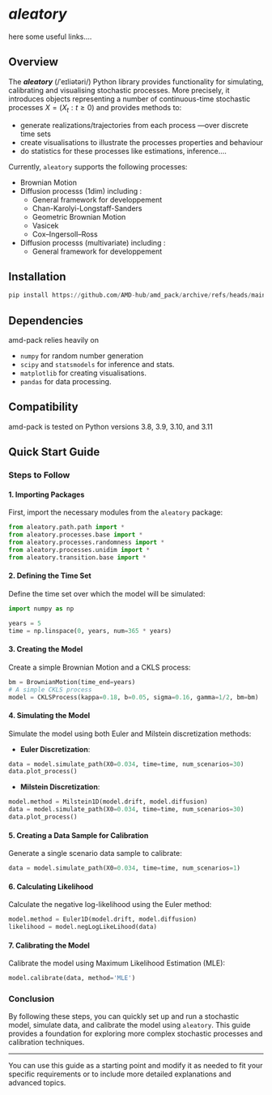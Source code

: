 # *aleatory*

here some useful links.... 


## Overview

The **_aleatory_** (/ˈeɪliətəri/) Python library provides functionality for simulating, calibrating and visualising
stochastic processes. More precisely, it introduces objects representing a number of continuous-time
stochastic processes $X = (X_t : t\geq 0)$ and provides methods to:

- generate realizations/trajectories from each process —over discrete time sets
- create visualisations to illustrate the processes properties and behaviour
- do statistics for these processes like estimations, inference.... 




Currently, `aleatory` supports the following processes:

- Brownian Motion
- Diffusion processs (1dim) including :
    - General framework for developpement
    - Chan-Karolyi-Longstaff-Sanders
    - Geometric Brownian Motion
    - Vasicek
    - Cox–Ingersoll–Ross
- Diffusion processs (multivariate) including :
    - General framework for developpement

## Installation

```python
pip install https://github.com/AMD-hub/amd_pack/archive/refs/heads/main.zip
```

## Dependencies

amd-pack relies heavily on

- ``numpy``  for random number generation
- ``scipy`` and ``statsmodels`` for inference and stats.
- ``matplotlib`` for creating visualisations.
- ``pandas`` for data processing.

## Compatibility

amd-pack is tested on Python versions 3.8, 3.9, 3.10, and 3.11


## Quick Start Guide

### Steps to Follow

#### 1. Importing Packages
First, import the necessary modules from the `aleatory` package:
```python
from aleatory.path.path import *
from aleatory.processes.base import *
from aleatory.processes.randomness import *
from aleatory.processes.unidim import *
from aleatory.transition.base import *
```

#### 2. Defining the Time Set
Define the time set over which the model will be simulated:
```python
import numpy as np

years = 5
time = np.linspace(0, years, num=365 * years)
```

#### 3. Creating the Model
Create a simple Brownian Motion and a CKLS process:
```python
bm = BrownianMotion(time_end=years)
# A simple CKLS process
model = CKLSProcess(kappa=0.18, b=0.05, sigma=0.16, gamma=1/2, bm=bm)
```

#### 4. Simulating the Model
Simulate the model using both Euler and Milstein discretization methods:

- **Euler Discretization**:
```python
data = model.simulate_path(X0=0.034, time=time, num_scenarios=30)
data.plot_process()
```

- **Milstein Discretization**:
```python
model.method = Milstein1D(model.drift, model.diffusion)
data = model.simulate_path(X0=0.034, time=time, num_scenarios=30)
data.plot_process()
```

#### 5. Creating a Data Sample for Calibration
Generate a single scenario data sample to calibrate:
```python
data = model.simulate_path(X0=0.034, time=time, num_scenarios=1)
```

#### 6. Calculating Likelihood
Calculate the negative log-likelihood using the Euler method:
```python
model.method = Euler1D(model.drift, model.diffusion)
likelihood = model.negLogLikeLihood(data)
```

#### 7. Calibrating the Model
Calibrate the model using Maximum Likelihood Estimation (MLE):
```python
model.calibrate(data, method='MLE')
```

### Conclusion
By following these steps, you can quickly set up and run a stochastic model, simulate data, and calibrate the model using `aleatory`. This guide provides a foundation for exploring more complex stochastic processes and calibration techniques.

---

You can use this guide as a starting point and modify it as needed to fit your specific requirements or to include more detailed explanations and advanced topics.
